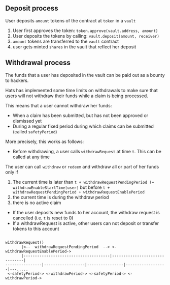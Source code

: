 
## Deposit process 

User deposits `amount` tokens of the contract at `token` in a `vault`
1. User first approves the token: `token.approve(vault.address, amount)`
1. User deposits the tokens by calling: `vault.deposit(amount, receiver)`
  1. `amount` tokens are transferred to the `vault` contract
  1. user gets minted `shares` in the vault that reflect her deposit 

  

## Withdrawal process

The funds that a user has deposited in the vault can be paid out as a bounty to hackers. 

Hats has implemented some time limits on withdrawals to make sure that users will not withdraw their funds while a claim is being processed. 

This means that a user cannot withdraw her funds:

- When a claim has been submitted, but has not been approved or dismissed yet
- During a regular fixed period during which claims can be submitted (called `safetyPeriod`)

More precisely, this works as follows:

- Before withdrawing, a user calls `withdrawRequest` at time `t`. This can be called at any time

The user can call `withdraw` or `redeem` and withdraw all or part of her funds only if
  1. The current time is later than `t + withdrawRequestPendingPeriod (= withdrawEnableStartTime[user]` but before `t + withdrawRequestPendingPeriod + withdrawRequestEnablePeriod`
  2. the current time is during the withdraw period
  3. there is no active claim

- If the user deposits new funds to her account, the withdraw request is cancelled (i.e. `t` is reset to 0)
- If a withdrawRequest is active, other users can not deposit or transfer tokens to this account


```

withdrawRequest()
       |<--  withdrawRequestPendingPeriod  --> <-withdrawRequestEnablePeriod->  
       |--------------------------------------|-------------------------------| 
----------------|------------------|----------------|------------------|---.....
 <-safetyPeriod-> <-withdrawPeriod-> <-safetyPeriod-> <-withdrawPeriod->
 

```